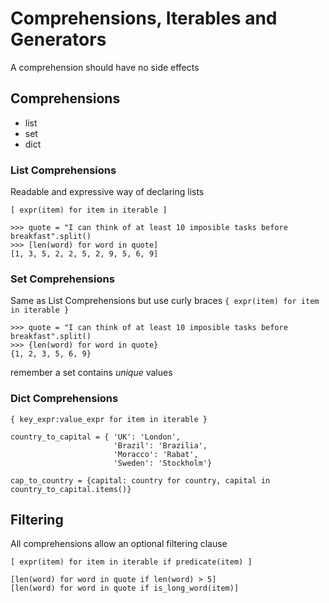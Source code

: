# Comprehensions, Iterables and Generators
A comprehension should have no side effects

## Comprehensions
- list
- set
- dict

### List Comprehensions
Readable and expressive way of declaring lists

`[ expr(item) for item in iterable ]`

    >>> quote = "I can think of at least 10 imposible tasks before breakfast".split()
    >>> [len(word) for word in quote]
    [1, 3, 5, 2, 2, 5, 2, 9, 5, 6, 9]

### Set Comprehensions
Same as List Comprehensions but use curly braces
`{ expr(item) for item in iterable }`

    >>> quote = "I can think of at least 10 imposible tasks before breakfast".split()
    >>> {len(word) for word in quote}
    {1, 2, 3, 5, 6, 9}
remember a set contains _unique_ values

### Dict Comprehensions
`{ key_expr:value_expr for item in iterable }`

    country_to_capital = { 'UK': 'London',
                           'Brazil': 'Brazilia',
                           'Moracco': 'Rabat',
                           'Sweden': 'Stockholm'}

    cap_to_country = {capital: country for country, capital in country_to_capital.items()}

## Filtering 
All comprehensions allow an optional filtering clause

`[ expr(item) for item in iterable if predicate(item) ]`

    [len(word) for word in quote if len(word) > 5]
    [len(word) for word in quote if is_long_word(item)]